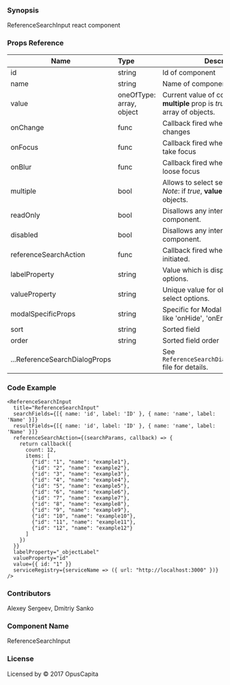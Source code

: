 ### Synopsis

ReferenceSearchInput react component

### Props Reference

| Name                           | Type                     | Description                                                                                             |
| ------------------------------ | :----------------------  | -----------------------------------------------------------                                             |
| id                             | string                   | Id of component                                                                                         |
| name                           | string                   | Name of component                                                                                       |
| value                          | oneOfType: array, object | Current value of component. *Note*: if **multiple** prop is *true*, **value** must be array of objects. |
| onChange                       | func                     | Callback fired when the **value** changes                                                               |
| onFocus                        | func                     | Callback fired when the component take focus                                                            |
| onBlur                         | func                     | Callback fired when the component loose focus                                                           |
| multiple                       | bool                     | Allows to select several elements. *Note*: if *true*, **value** must be array of objects.               |
| readOnly                       | bool                     | Disallows any interaction with the component.                                                           |
| disabled                       | bool                     | Disallows any interaction with the component.                                                           |
| referenceSearchAction          | func                     | Callback fired when search action initiated.                                                            |
| labelProperty                  | string                   | Value which is displayed in select options.                                                             |
| valueProperty                  | string                   | Unique value for object identifying in select options.                                                  |
| modalSpecificProps             | string                   | Specific for Modal component props like 'onHide', 'onEnter', etc.                                       |
| sort                           | string                   | Sorted field                                                                                            |
| order                          | string                   | Sorted field order                                                                                      |
| ...ReferenceSearchDialogProps  |                          | See `ReferenceSearchDialogProps/index.js` file for details.                                             |

### Code Example

```
<ReferenceSearchInput
  title="ReferenceSearchInput"
  searchFields={[{ name: 'id', label: 'ID' }, { name: 'name', label: 'Name' }]}
  resultFields={[{ name: 'id', label: 'ID' }, { name: 'name', label: 'Name' }]}
  referenceSearchAction={(searchParams, callback) => {
    return callback({
      count: 12,
      items: [
        {"id": "1", "name": "example1"},
        {"id": "2", "name": "example2"},
        {"id": "3", "name": "example3"},
        {"id": "4", "name": "example4"},
        {"id": "5", "name": "example5"},
        {"id": "6", "name": "example6"},
        {"id": "7", "name": "example7"},
        {"id": "8", "name": "example8"},
        {"id": "9", "name": "example9"},
        {"id": "10", "name": "example10"},
        {"id": "11", "name": "example11"},
        {"id": "12", "name": "example12"}
      ]
    })
  }}
  labelProperty="_objectLabel"
  valueProperty="id"
  value={{ id: "1" }}
  serviceRegistry={serviceName => ({ url: "http://localhost:3000" })}
/>
```

### Contributors

Alexey Sergeev, Dmitriy Sanko

### Component Name

ReferenceSearchInput

### License

Licensed by © 2017 OpusCapita 

